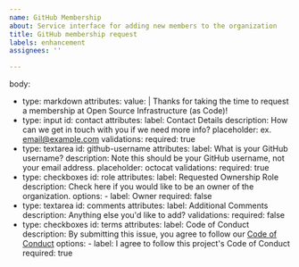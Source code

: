 ```yaml
---
name: GitHub Membership
about: Service interface for adding new members to the organization
title: GitHub membership request
labels: enhancement
assignees: ''

---
```


body:
- type: markdown
    attributes:
      value: |
        Thanks for taking the time to request a membership at Open Source Infrastructure (as Code)!
- type: input
    id: contact
    attributes:
      label: Contact Details
      description: How can we get in touch with you if we need more info?
      placeholder: ex. email@example.com
    validations:
      required: true
- type: textarea
    id: github-username
    attributes:
      label: What is your GitHub username?
      description: Note this should be your GitHub username, not your email address.
      placeholder: octocat
    validations:
      required: true
- type: checkboxes
    id: role
    attributes:
      label: Requested Ownership Role
      description: Check here if you would like to be an owner of the organization.
      options:
        - label: Owner
          required: false
- type: textarea
    id: comments
    attributes:
      label: Additional Comments
      description: Anything else you'd like to add?
      validations:
      required: false
- type: checkboxes
    id: terms
    attributes:
      label: Code of Conduct
      description: By submitting this issue, you agree to follow our [Code of Conduct](https://github.com/osinfra-io/.github/blob/main/CODE_OF_CONDUCT.md)
      options:
        - label: I agree to follow this project's Code of Conduct
          required: true
